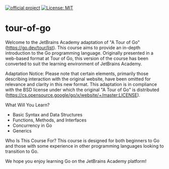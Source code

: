 [![official project](https://jb.gg/badges/official.svg)](https://confluence.jetbrains.com/display/ALL/JetBrains+on+GitHub)
[![License: MIT](https://img.shields.io/badge/License-MIT-yellow.svg)](https://opensource.org/licenses/MIT)

# tour-of-go
Welcome to the JetBrains Academy adaptation of "A Tour of Go" (https://go.dev/tour/list). This course aims to provide an in-depth introduction to the Go programming language. Originally presented in a web-based format at Tour of Go, this version of the course has been converted to suit the learning environment of JetBrains Academy. 

  Adaptation Notice: Please note that certain elements, primarily those describing interaction with the original website, have been omitted for relevance and clarity in this new format. This adaptation is in compliance with the BSD license under which the original "A Tour of Go" is distributed (https://cs.opensource.google/go/x/website/+/master:LICENSE).

  What Will You Learn?
  - Basic Syntax and Data Structures
  - Functions, Methods, and Interfaces
  - Concurrency in Go
  - Generics

  Who Is This Course For?
  This course is designed for both beginners to Go and those with some experience in other programming languages looking to transition to Go.

  We hope you enjoy learning Go on the JetBrains Academy platform!
